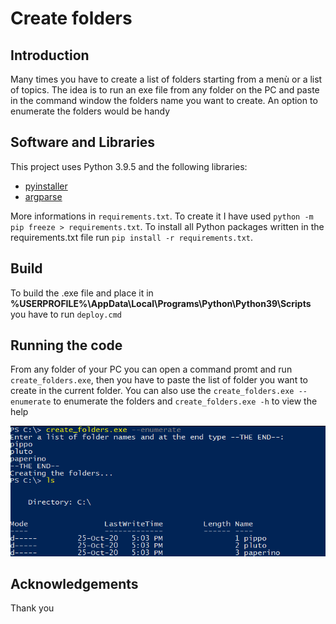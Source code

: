 # Create folders

## Introduction

Many times you have to create a list of folders starting from a menù or a list of topics. The idea is to run an exe file from any folder on the PC and paste in the command window the folders name you want to create. An option to enumerate the folders would be handy 

## Software and Libraries

This project uses Python 3.9.5 and the following libraries:
* [pyinstaller](https://www.pyinstaller.org/)
* [argparse](https://docs.python.org/3/library/argparse.html)

More informations in `requirements.txt`. To create it I have used `python -m pip freeze > requirements.txt`. To install all Python packages written in the requirements.txt file run `pip install -r requirements.txt`.

## Build

To build the .exe file and place it in **%USERPROFILE%\AppData\Local\Programs\Python\Python39\Scripts** you have to run `deploy.cmd`

## Running the code

From any folder of your PC you can open a command promt and run `create_folders.exe`, then you have to paste the list of folder you want to create in the current folder. You can also use the `create_folders.exe --enumerate` to enumerate the folders and `create_folders.exe -h` to view the help

![example](images/example.PNG)

## Acknowledgements

Thank you
